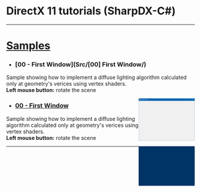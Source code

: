 # DirectX 11 tutorials (SharpDX-C#)


<hr>

# [Samples](./Samples/Source%20Files/)


* ### [00 - First Window](Src/[00] First Window/)

Sample showing how to implement a diffuse lighting algorithm calculated only at geometry's verices using vertex shaders.<br>
<b>Left mouse button:</b> rotate the scene

<img src="/IMG/01.PNG" width="150px" align="right">


* ### [00 - First Window](./Samples/Source%20Files/11%20Lighting/01-Rendering_a_geometry_with_vertex_diffuse_lighting/main.cpp)

Sample showing how to implement a diffuse lighting algorithm calculated only at geometry's verices using vertex shaders.<br>
<b>Left mouse button:</b> rotate the scene

<img src="/IMG/02.PNG" width="150px" align="right">
<hr>
